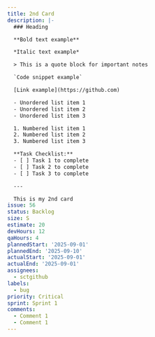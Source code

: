 ```yaml
---
title: 2nd Card
description: |-
  ### Heading

  **Bold text example**

  *Italic text example*

  > This is a quote block for important notes

  `Code snippet example`

  [Link example](https://github.com)

  - Unordered list item 1
  - Unordered list item 2
  - Unordered list item 3

  1. Numbered list item 1
  2. Numbered list item 2
  3. Numbered list item 3

  **Task Checklist:**
  - [ ] Task 1 to complete
  - [ ] Task 2 to complete
  - [ ] Task 3 to complete

  ---

  This is my 2nd card
issue: 56
status: Backlog
size: S
estimate: 20
devHours: 12
qaHours: 4
plannedStart: '2025-09-01'
plannedEnd: '2025-09-10'
actualStart: '2025-09-01'
actualEnd: '2025-09-01'
assignees:
  - sctgithub
labels:
  - bug
priority: Critical
sprint: Sprint 1
comments:
  - Comment 1
  - Comment 1
---
```



